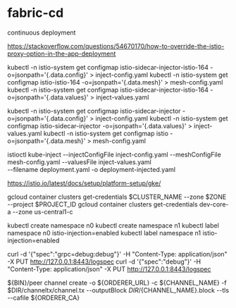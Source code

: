 # fabric-cd
continuous deployment


https://stackoverflow.com/questions/54670170/how-to-override-the-istio-proxy-option-in-the-app-deployment

kubectl -n istio-system get configmap istio-sidecar-injector-istio-164 -o=jsonpath='{.data.config}' > inject-config.yaml
kubectl -n istio-system get configmap istio-istio-164 -o=jsonpath='{.data.mesh}' > mesh-config.yaml
kubectl -n istio-system get configmap istio-sidecar-injector-istio-164 -o=jsonpath='{.data.values}' > inject-values.yaml

kubectl -n istio-system get configmap istio-sidecar-injector -o=jsonpath='{.data.config}' > inject-config.yaml
kubectl -n istio-system get configmap istio-sidecar-injector -o=jsonpath='{.data.values}' > inject-values.yaml
kubectl -n istio-system get configmap istio -o=jsonpath='{.data.mesh}' > mesh-config.yaml

istioctl kube-inject --injectConfigFile inject-config.yaml --meshConfigFile mesh-config.yaml --valuesFile inject-values.yaml \
    --filename deployment.yaml -o deployment-injected.yaml

https://istio.io/latest/docs/setup/platform-setup/gke/

gcloud container clusters get-credentials $CLUSTER_NAME --zone $ZONE --project $PROJECT_ID
gcloud container clusters get-credentials dev-core-a --zone us-central1-c

kubectl create namespace n0
kubectl create namespace n1
kubectl label namespace n0 istio-injection=enabled
kubectl label namespace n1 istio-injection=enabled

curl -d '{"spec":"grpc=debug:debug"}' -H "Content-Type: application/json" -X PUT http://127.0.0.1:8443/logspec
curl -d '{"spec":"debug"}' -H "Content-Type: application/json" -X PUT http://127.0.0.1:8443/logspec

${BIN}/peer channel create -o ${ORDERER_URL} -c ${CHANNEL_NAME} -f $DIR/channeltx/channel.tx --outputBlock $DIR/${CHANNEL_NAME}.block --tls --cafile ${ORDERER_CA}
